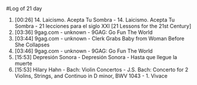 #Log of 21 day

1. [00:26] 14. Laicismo. Acepta Tu Sombra - 14. Laicismo. Acepta Tu Sombra - 21 lecciones para el siglo XXI [21 Lessons for the 21st Century]
1. [03:36] 9gag.com - unknown - 9GAG: Go Fun The World
1. [03:44] 9gag.com - unknown - Clerk Grabs Baby from Woman Before She Collapses
1. [03:46] 9gag.com - unknown - 9GAG: Go Fun The World
1. [15:53] Depresión Sonora - Depresión Sonora - Hasta que llegue la muerte
1. [15:53] Hilary Hahn - Bach: Violin Concertos - J.S. Bach: Concerto for 2 Violins, Strings, and Continuo in D minor, BWV 1043 - 1. Vivace
